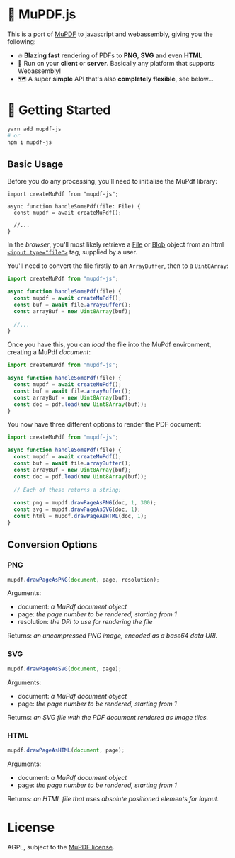 # 📰 MuPDF.js 
This is a port of [MuPDF](https://mupdf.com/docs/) to javascript and webassembly, giving you the following:

- 🔥 **Blazing fast** rendering of PDFs to **PNG**, **SVG** and even **HTML**
- 💼 Run on your **client** or **server**. Basically any platform that supports Webassembly!
- 🗺️ A super **simple** API that's also **completely flexible**, see below...

# 🏁 Getting Started

```bash
yarn add mupdf-js
# or
npm i mupdf-js
```

## Basic Usage

Before you do any processing, you'll need to initialise the MuPdf library:

```tsx
import createMuPdf from "mupdf-js";

async function handleSomePdf(file: File) {
  const mupdf = await createMuPdf();
  
  //...
}
```

In the *browser*, you'll most likely retrieve a [File](https://developer.mozilla.org/en-US/docs/Web/API/File) or [Blob](https://developer.mozilla.org/en-US/docs/Web/API/Blob) object from an html [`<input type="file">`](https://developer.mozilla.org/en-US/docs/Web/HTML/Element/input/file) tag, supplied by a user.

You'll need to convert the file firstly to an `ArrayBuffer`, then to a `Uint8Array`:

```js
import createMuPdf from "mupdf-js";

async function handleSomePdf(file) {
  const mupdf = await createMuPdf();
  const buf = await file.arrayBuffer();
  const arrayBuf = new Uint8Array(buf);
  
  //...
}
```

Once you have this, you can *load* the file into the MuPdf environment, creating a MuPdf *document*:

```js
import createMuPdf from "mupdf-js";

async function handleSomePdf(file) {
  const mupdf = await createMuPdf();
  const buf = await file.arrayBuffer();
  const arrayBuf = new Uint8Array(buf);
  const doc = pdf.load(new Uint8Array(buf));
}
```

You now have three different options to render the PDF document:

```js
import createMuPdf from "mupdf-js";

async function handleSomePdf(file) {
  const mupdf = await createMuPdf();
  const buf = await file.arrayBuffer();
  const arrayBuf = new Uint8Array(buf);
  const doc = pdf.load(new Uint8Array(buf));
  
  // Each of these returns a string:
  
  const png = mupdf.drawPageAsPNG(doc, 1, 300);
  const svg = mupdf.drawPageAsSVG(doc, 1);
  const html = mupdf.drawPageAsHTML(doc, 1);
}
```

## Conversion Options

### PNG

```js
mupdf.drawPageAsPNG(document, page, resolution);
```

Arguments:
- document: *a MuPdf document object*
- page: *the page number to be rendered, starting from 1*
- resolution: *the DPI to use for rendering the file*

Returns: *an uncompressed PNG image, encoded as a base64 data URI.*

### SVG

```js
mupdf.drawPageAsSVG(document, page);
```

Arguments:
- document: *a MuPdf document object*
- page: *the page number to be rendered, starting from 1*

Returns: *an SVG file with the PDF document rendered as image tiles.*

### HTML

```js
mupdf.drawPageAsHTML(document, page);
```

Arguments:
- document: *a MuPdf document object*
- page: *the page number to be rendered, starting from 1*

Returns: *an HTML file that uses absolute positioned elements for layout.*

# License

AGPL, subject to the [MuPDF license](https://www.mupdf.com/license.html).
